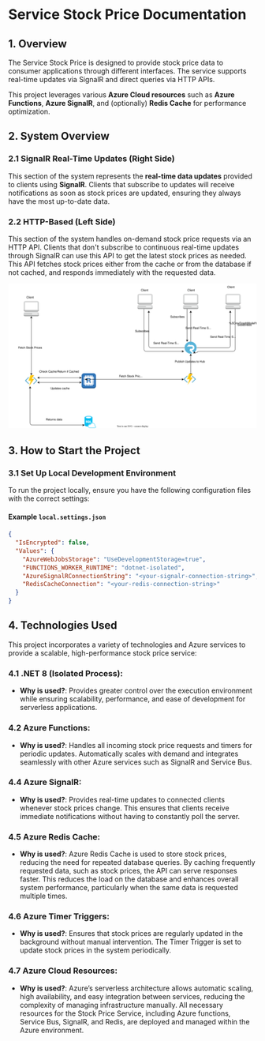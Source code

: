 # Service Stock Price Documentation

## 1. Overview
The Service Stock Price  is designed to provide stock price data to consumer applications through different interfaces. The service supports real-time updates via SignalR and direct queries via HTTP APIs.

This project leverages various **Azure Cloud resources** such as **Azure Functions**, **Azure SignalR**, and (optionally) **Redis Cache** for performance optimization.


## 2. System Overview

### 2.1 SignalR Real-Time Updates (Right Side)

This section of the system represents the **real-time data updates** provided to clients using **SignalR**. Clients that subscribe to updates will receive notifications as soon as stock prices are updated, ensuring they always have the most up-to-date data.

### 2.2 HTTP-Based (Left Side)
This section of the system handles on-demand stock price requests via an HTTP API. Clients that don't subscribe to continuous real-time updates through SignalR can use this API to get the latest stock prices as needed. This API fetches stock prices either from the cache or from the database if not cached, and responds immediately with the requested data.


![diagram](diagram.svg)



## 3. How to Start the Project

### 3.1 Set Up Local Development Environment
To run the project locally, ensure you have the following configuration files with the correct settings:

#### Example `local.settings.json`
```json
{
  "IsEncrypted": false,
  "Values": {
    "AzureWebJobsStorage": "UseDevelopmentStorage=true",
    "FUNCTIONS_WORKER_RUNTIME": "dotnet-isolated",
    "AzureSignalRConnectionString": "<your-signalr-connection-string>",
    "RedisCacheConnection": "<your-redis-connection-string>"
  }
}
```

## 4. Technologies Used

This project incorporates a variety of technologies and Azure services to provide a scalable, high-performance stock price service:

### 4.1 **.NET 8 (Isolated Process)**:
- **Why is used?**: Provides greater control over the execution environment while ensuring scalability, performance, and ease of development for serverless applications.

### 4.2 **Azure Functions**:
- **Why is used?**: Handles all incoming stock price requests and timers for periodic updates. Automatically scales with demand and integrates seamlessly with other Azure services such as SignalR and Service Bus.

### 4.4 **Azure SignalR**:
- **Why is used?**: Provides real-time updates to connected clients whenever stock prices change. This ensures that clients receive immediate notifications without having to constantly poll the server.

### 4.5 **Azure Redis Cache**:
- **Why is used?**:  Azure Redis Cache is used to store stock prices, reducing the need for repeated database queries. By caching frequently requested data, such as stock prices, the API can serve responses faster. This reduces the load on the database and enhances overall system performance, particularly when the same data is requested multiple times.

### 4.6 **Azure Timer Triggers**:
- **Why is used?**: Ensures that stock prices are regularly updated in the background without manual intervention. The Timer Trigger is set to update stock prices in the system periodically.

### 4.7 **Azure Cloud Resources**:
- **Why is used?**: Azure’s serverless architecture allows automatic scaling, high availability, and easy integration between services, reducing the complexity of managing infrastructure manually. All necessary resources for the Stock Price Service, including Azure functions, Service Bus, SignalR, and Redis, are deployed and managed within the Azure environment.
